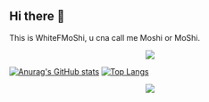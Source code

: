## Hi there 👋
This is WhiteFMoShi, u cna call me Moshi or MoShi.<div align="center"> <img src="https://visitor-badge.glitch.me/badge?page_id=sun0225SUN" /> </div>

[![Anurag's GitHub stats](https://github-readme-stats.vercel.app/api?username=WhiteFMoShi&theme=ambient_gradient)](https://github.com/anuraghazra/github-readme-stats)
[![Top Langs](https://github-readme-stats.vercel.app/api/top-langs/?username=WhiteFMoShi&layout=donut&theme=ambient_gradient)](https://github.com/anuraghazra/github-readme-stats)

<div align="center"> <img src="https://activity-graph.herokuapp.com/graph?username=WhiteFMoShi&theme=ambient_gradient" /> </div>


<!--
**WhiteFMoShi/WhiteFMoShi** is a ✨ _special_ ✨ repository because its `README.md` (this file) appears on your GitHub profile.

Here are some ideas to get you started:

- 🔭 I’m currently working on ...
- 🌱 I’m currently learning ...
- 👯 I’m looking to collaborate on ...
- 🤔 I’m looking for help with ...
- 💬 Ask me about ...
- 📫 How to reach me: ...
- 😄 Pronouns: ...
- ⚡ Fun fact: ...
-->
